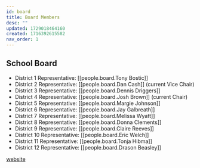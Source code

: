 ```yaml
---
id: board
title: Board Members
desc: ""
updated: 1729018464160
created: 1716392615582
nav_order: 1
---
```


## School Board

- District 1 Representative: [[people.board.Tony Bostic]]
- District 2 Representative: [[people.board.Dan Cash]] (current Vice Chair)
- District 3 Representative: [[people.board.Dennis Driggers]]
- District 4 Representative: [[people.board.Josh Brown]] (current Chair)
- District 5 Representative: [[people.board.Margie Johnson]]
- District 6 Representative: [[people.board.Jay Galbreath]]
- District 7 Representative: [[people.board.Melissa Wyatt]]
- District 8 Representative: [[people.board.Donna Clements]]
- District 9 Representative: [[people.board.Claire Reeves]]
- District 10 Representative: [[people.board.Eric Welch]]
- District 11 Representative: [[people.board.Tonja Hibma]]
- District 12 Representative: [[people.board.Drason Beasley]]

[website](https://www.wcs.edu/domain/1163)
